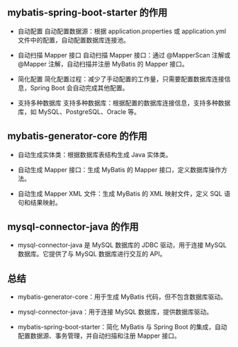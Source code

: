 ## mybatis-spring-boot-starter 的作用
- 自动配置
自动配置数据源：根据 application.properties 或 application.yml 文件中的配置，自动配置数据库连接池。
- 自动扫描 Mapper 接口
自动扫描 Mapper 接口：通过 @MapperScan 注解或 @Mapper 注解，自动扫描并注册 MyBatis 的 Mapper 接口。

- 简化配置
简化配置过程：减少了手动配置的工作量，只需要配置数据库连接信息，Spring Boot 会自动完成其他配置。

- 支持多种数据库
支持多种数据库：根据配置的数据库连接信息，支持多种数据库，如 MySQL、PostgreSQL、Oracle 等。


##  mybatis-generator-core 的作用

- 自动生成实体类：根据数据库表结构生成 Java 实体类。

- 自动生成 Mapper 接口：生成 MyBatis 的 Mapper 接口，定义数据库操作方法。

- 自动生成 Mapper XML 文件：生成 MyBatis 的 XML 映射文件，定义 SQL 语句和结果映射。

## mysql-connector-java 的作用
- mysql-connector-java 是 MySQL 数据库的 JDBC 驱动，用于连接 MySQL 数据库。它提供了与 MySQL 数据库进行交互的 API。

## 总结
- mybatis-generator-core：用于生成 MyBatis 代码，但不包含数据库驱动。

- mysql-connector-java：用于连接 MySQL 数据库，提供数据库驱动。
- mybatis-spring-boot-starter：简化 MyBatis 与 Spring Boot 的集成，自动配置数据源、事务管理，并自动扫描和注册 Mapper 接口。

